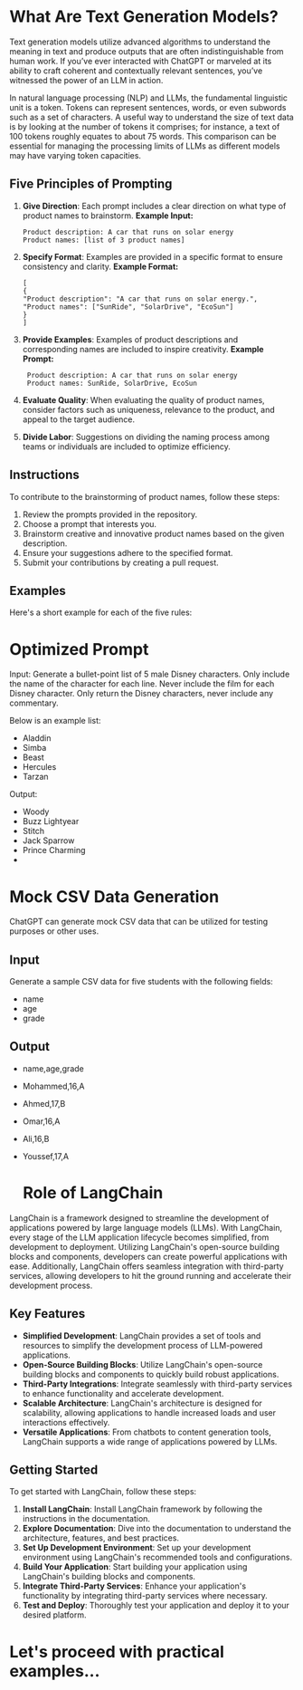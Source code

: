 

# What Are Text Generation Models?

Text generation models utilize advanced algorithms to understand the meaning in text and produce outputs that are often indistinguishable from human work. If you’ve ever interacted with ChatGPT or marveled at its ability to craft coherent and contextually relevant sentences, you’ve witnessed the power of an LLM in action.

In natural language processing (NLP) and LLMs, the fundamental linguistic unit is a token. Tokens can represent sentences, words, or even subwords such as a set of characters. A useful way to understand the size of text data is by looking at the number of tokens it comprises; for instance, a text of 100 tokens roughly equates to about 75 words. This comparison can be essential for managing the processing limits of LLMs as different models may have varying token capacities.


## Five Principles of Prompting

1. **Give Direction**: Each prompt includes a clear direction on what type of product names to brainstorm.
    **Example Input:**
    ```
    Product description: A car that runs on solar energy
    Product names: [list of 3 product names]
    ```

2. **Specify Format**: Examples are provided in a specific format to ensure consistency and clarity.
    **Example Format:**
    ```
    [
    {
    "Product description": "A car that runs on solar energy.",
    "Product names": ["SunRide", "SolarDrive", "EcoSun"]
    }
    ]
    ```

3. **Provide Examples**: Examples of product descriptions and corresponding names are included to inspire creativity.
    **Example Prompt:**
   ```
    Product description: A car that runs on solar energy
    Product names: SunRide, SolarDrive, EcoSun
   ```
5. **Evaluate Quality**: When evaluating the quality of product names, consider factors such as uniqueness, relevance to the product, and appeal to the target audience.

6. **Divide Labor**: Suggestions on dividing the naming process among teams or individuals are included to optimize efficiency.

## Instructions

To contribute to the brainstorming of product names, follow these steps:

1. Review the prompts provided in the repository.
2. Choose a prompt that interests you.
3. Brainstorm creative and innovative product names based on the given description.
4. Ensure your suggestions adhere to the specified format.
5. Submit your contributions by creating a pull request.

## Examples

Here's a short example for each of the five rules:

# Optimized Prompt

Input:
Generate a bullet-point list of 5 male Disney characters.
Only include the name of the character for each line.
Never include the film for each Disney character.
Only return the Disney characters, never include any commentary.

Below is an example list:
* Aladdin
* Simba
* Beast
* Hercules
* Tarzan

Output:
* Woody
* Buzz Lightyear
* Stitch
* Jack Sparrow
* Prince Charming
* 
# Mock CSV Data Generation

ChatGPT can generate mock CSV data that can be utilized for testing purposes or other uses.

## Input

Generate a sample CSV data for five students with the following fields:
- name
- age
- grade

## Output

- name,age,grade
- Mohammed,16,A
- Ahmed,17,B
- Omar,16,A
- Ali,16,B
- Youssef,17,A

  # Role of LangChain

LangChain is a framework designed to streamline the development of applications powered by large language models (LLMs). With LangChain, every stage of the LLM application lifecycle becomes simplified, from development to deployment. Utilizing LangChain's open-source building blocks and components, developers can create powerful applications with ease. Additionally, LangChain offers seamless integration with third-party services, allowing developers to hit the ground running and accelerate their development process.

## Key Features

- **Simplified Development**: LangChain provides a set of tools and resources to simplify the development process of LLM-powered applications.
- **Open-Source Building Blocks**: Utilize LangChain's open-source building blocks and components to quickly build robust applications.
- **Third-Party Integrations**: Integrate seamlessly with third-party services to enhance functionality and accelerate development.
- **Scalable Architecture**: LangChain's architecture is designed for scalability, allowing applications to handle increased loads and user interactions effectively.
- **Versatile Applications**: From chatbots to content generation tools, LangChain supports a wide range of applications powered by LLMs.

## Getting Started

To get started with LangChain, follow these steps:

1. **Install LangChain**: Install LangChain framework by following the instructions in the documentation.
2. **Explore Documentation**: Dive into the documentation to understand the architecture, features, and best practices.
3. **Set Up Development Environment**: Set up your development environment using LangChain's recommended tools and configurations.
4. **Build Your Application**: Start building your application using LangChain's building blocks and components.
5. **Integrate Third-Party Services**: Enhance your application's functionality by integrating third-party services where necessary.
6. **Test and Deploy**: Thoroughly test your application and deploy it to your desired platform.


# Let's proceed with practical examples...
